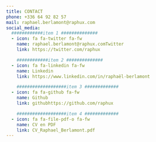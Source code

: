 ```yaml
---
title: CONTACT
phone: +336 64 92 82 57
mail: raphael.berlamont@raphux.com
social_media:
  ############item 1 ##############
  - icon: fa fa-twitter fa-fw
    name: raphael.berlamont@raphux.comTwitter
    link: https://twitter.com/raphux

    ############item 2 ##############
  - icon: fa fa-linkedin fa-fw
    name: Linkedin
    link: https://www.linkedin.com/in/raphaël-berlamont

    ###################item 3 #############
  - icon: fa fa-github fa-fw
    name: Github
    link: githubhttps://github.com/raphux

    ###################item 4 #############
  - icon: fa fa-file-pdf-o fa-fw
    name: CV en PDF
    link: CV_Raphael_Berlamont.pdf
---
```

